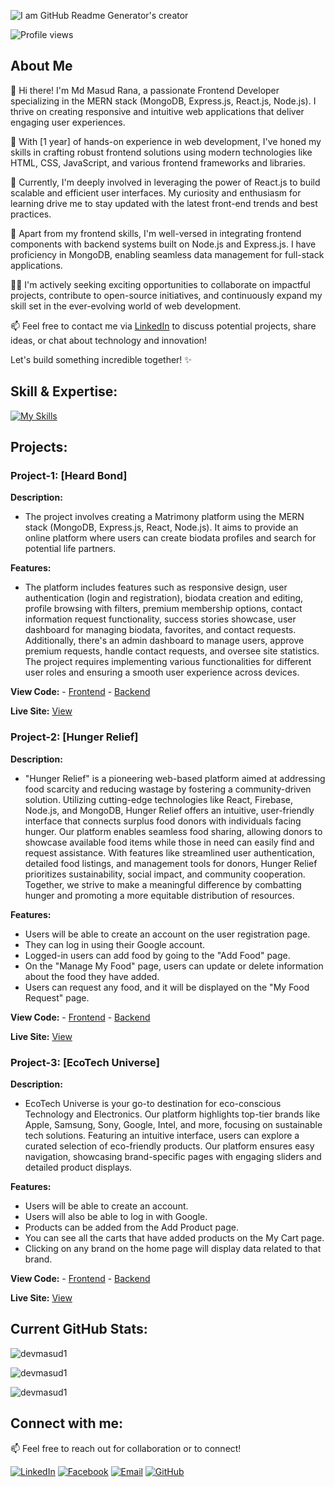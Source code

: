
![I am GitHub Readme Generator's creator](https://i.ibb.co/16J0jgn/banner.png)

![Profile views](https://komarev.com/ghpvc/?username=devmasud1&label=Profile%20views&color=0e75b6&style=flat)

## About Me

👋 Hi there! I'm Md Masud Rana, a passionate Frontend Developer specializing in the MERN stack (MongoDB, Express.js, React.js, Node.js). I thrive on creating responsive and intuitive web applications that deliver engaging user experiences.

🚀 With [1 year] of hands-on experience in web development, I've honed my skills in crafting robust frontend solutions using modern technologies like HTML, CSS, JavaScript, and various frontend frameworks and libraries.

🌱 Currently, I'm deeply involved in leveraging the power of React.js to build scalable and efficient user interfaces. My curiosity and enthusiasm for learning drive me to stay updated with the latest front-end trends and best practices.

🔨 Apart from my frontend skills, I'm well-versed in integrating frontend components with backend systems built on Node.js and Express.js. I have proficiency in MongoDB, enabling seamless data management for full-stack applications.

👨‍💻 I'm actively seeking exciting opportunities to collaborate on impactful projects, contribute to open-source initiatives, and continuously expand my skill set in the ever-evolving world of web development.

📫 Feel free to contact me via [LinkedIn](https://www.linkedin.com/in/mahmud-a-masud/) to discuss potential projects, share ideas, or chat about technology and innovation!

Let's build something incredible together! ✨


## Skill & Expertise:

[![My Skills](https://skillicons.dev/icons?i=html,css,bootstrap,tailwind,js,react,nodejs,express,mongodb,git,github,figma)](https://skillicons.dev)

## Projects:

### Project-1: [Heard Bond]

 **Description:** 
  - The project involves creating a Matrimony platform using the MERN stack (MongoDB, Express.js, React, Node.js). It aims to provide an online platform where users can create biodata profiles and search for potential life partners.

 **Features:**
  - The platform includes features such as responsive design, user authentication (login and registration), biodata creation and editing, profile browsing with filters, premium membership options, contact information request functionality, success stories showcase, user dashboard for managing biodata, favorites, and contact requests. Additionally, there's an admin dashboard to manage users, approve premium requests, handle contact requests, and oversee site statistics. The project requires implementing various functionalities for different user roles and ensuring a smooth user experience across devices.

 **View Code:** - [Frontend](https://github.com/devmasud1/heart-bond-client)      - [Backend](https://github.com/devmasud1/heart-bond-server)

 **Live Site:** [View](https://heart-bond.web.app/)

### Project-2: [Hunger Relief]

 **Description:** 
  - "Hunger Relief" is a pioneering web-based platform aimed at addressing food scarcity and reducing wastage by fostering a community-driven solution. Utilizing cutting-edge technologies like React, Firebase, Node.js, and MongoDB, Hunger Relief offers an intuitive, user-friendly interface that connects surplus food donors with individuals facing hunger. Our platform enables seamless food sharing, allowing donors to showcase available food items while those in need can easily find and request assistance. With features like streamlined user authentication, detailed food listings, and management tools for donors, Hunger Relief prioritizes sustainability, social impact, and community cooperation. Together, we strive to make a meaningful difference by combatting hunger and promoting a more equitable distribution of resources.

 **Features:**
  - Users will be able to create an account on the user registration page.
 - They can log in using their Google account.
 - Logged-in users can add food by going to the "Add Food" page.
 - On the "Manage My Food" page, users can update or delete information about the food they have added.
 - Users can request any food, and it will be displayed on the "My Food Request" page.

 **View Code:** - [Frontend](https://github.com/devmasud1/hunger-relief-client)      - [Backend](https://github.com/devmasud1/hunger-relief-server)

 **Live Site:** [View](https://hunger-relief0.web.app/)

### Project-3: [EcoTech Universe]

**Description:** 
  - EcoTech Universe is your go-to destination for eco-conscious Technology and Electronics. Our platform highlights top-tier brands like Apple, Samsung, Sony, Google, Intel, and more, focusing on sustainable tech solutions. Featuring an intuitive interface, users can explore a curated selection of eco-friendly products. Our platform ensures easy navigation, showcasing brand-specific pages with engaging sliders and detailed product displays.

 **Features:**
  - Users will be able to create an account.
  - Users will also be able to log in with Google.
  - Products can be added from the Add Product page.
  - You can see all the carts that have added products on the My Cart page.
  - Clicking on any brand on the home page will display data related to that brand.

 **View Code:** - [Frontend](https://github.com/devmasud1/ecoTech-universe-client)      - [Backend](https://github.com/devmasud1/ecoTech-universe-server)

 **Live Site:** [View](https://eco-tech-universe.web.app/)  


## Current GitHub Stats:

<p>
  <img src="https://github-readme-stats.vercel.app/api/?username=devmasud1&show_icons=true&locale=en" alt="devmasud1" />
</p>

  <p>
    <img src="https://github-readme-streak-stats.herokuapp.com/?user=devmasud1" alt="devmasud1" />
  </p>
   <p>
    <img src="https://github-readme-stats.vercel.app/api/top-langs/?username=devmasud1&show_icons=true&locale=en&layout=compact" alt="devmasud1" />
  </p>





## Connect with me:

📫 Feel free to reach out for collaboration or to connect!

[![LinkedIn](https://img.shields.io/badge/LinkedIn-Connect-blue?style=flat&logo=linkedin&labelColor=blue)](https://www.linkedin.com/in/mahmud-a-masud/)
[![Facebook](https://img.shields.io/badge/Facebook-Follow-blue?style=flat&logo=facebook&labelColor=blue)](https://www.facebook.com/dev.masud1)
[![Email](https://img.shields.io/badge/Email-Send%20a%20message-red?style=flat&logo=gmail&labelColor=red)](mailto:mahamud.al.masud@gmail.com)
[![GitHub](https://img.shields.io/badge/GitHub-Follow-181717?style=flat&logo=github&labelColor=181717)](https://github.com/devmasud1)


